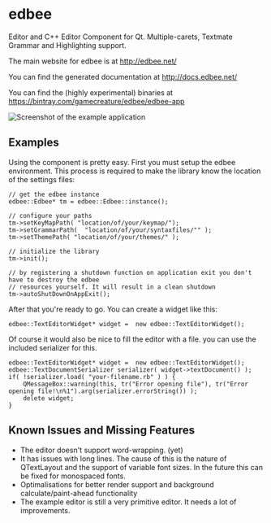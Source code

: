 edbee
=====

Editor and C++ Editor Component for Qt. Multiple-carets, Textmate Grammar and Highlighting support.

The main website for edbee is at http://edbee.net/

You can find the generated documentation at http://docs.edbee.net/

You can find the (highly experimental) binaries at https://bintray.com/gamecreature/edbee/edbee-app

![Screenshot of the example application](http://edbee.net/images/screenshot1.png)


Examples
--------

Using the component is pretty easy. First you must setup the edbee environment.
This process is required to make the library know the location of the settings
files:

```
// get the edbee instance
edbee::Edbee* tm = edbee::Edbee::instance();

// configure your paths
tm->setKeyMapPath( "location/of/your/keymap/");
tm->setGrammarPath(  "location/of/your/syntaxfiles/"" );
tm->setThemePath( "location/of/your/themes/" );

// initialize the library
tm->init();   

// by registering a shutdown function on application exit you don't have to destroy the edbee
// resources yourself. It will result in a clean shutdown
tm->autoShutDownOnAppExit();
```



After that you're ready to go.
You can create a widget like this:

```
edbee::TextEditorWidget* widget =  new edbee::TextEditorWidget();
```

Of course it would also be nice to fill the editor with a file. you can use the included serializer for this.

```
edbee::TextEditorWidget* widget =  new edbee::TextEditorWidget();
edbee::TextDocumentSerializer serializer( widget->textDocument() );
if( !serializer.load( "your-filename.rb" ) ) {
    QMessageBox::warning(this, tr("Error opening file"), tr("Error opening file!\n%1").arg(serializer.errorString()) );
    delete widget;
}

```



Known Issues and Missing Features
---------------------------------

* The editor doesn't support word-wrapping. (yet)
* It has issues with long lines. The cause of this is the nature of QTextLayout and the support of variable font sizes. In the future this can be fixed for monospaced fonts.
* Optimalisations for better render support and background calculate/paint-ahead functionality
* The example editor is still a very primitive editor. It needs a lot of improvements.




